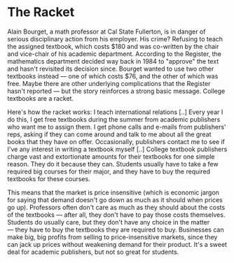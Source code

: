 # The Racket

Alain Bourget, a math professor at Cal State Fullerton, is in danger of serious disciplinary action from his employer. His crime? Refusing to teach the assigned textbook, which costs $180 and was co-written by the chair and vice-chair of his academic department. According to the Register, the mathematics department decided way back in 1984 to "approve" the text and hasn't revisited its decision since. Bourget wanted to use two other textbooks instead — one of which costs $76, and the other of which was free. Maybe there are other underlying complications that the Register hasn't reported — but the story reinforces a strong basic message. College textbooks are a racket.

Here's how the racket works: I teach international relations [..] Every year I do this, I get free textbooks during the summer from academic publishers who want me to assign them. I get phone calls and e-mails from publishers' reps, asking if they can come around and talk to me about all the great books that they have on offer. Occasionally, publishers contact me to see if I've any interest in writing a textbook myself [..] College textbook publishers charge vast and extortionate amounts for their textbooks for one simple reason. They do it because they can. Students usually have to take a few required big courses for their major, and they have to buy the required textbooks for these courses.

This means that the market is price insensitive (which is economic jargon for saying that demand doesn't go down as much as it should when prices go up). Professors often don't care as much as they should about the costs of the textbooks — after all, they don't have to pay those costs themselves. Students do usually care, but they don't have any choice in the matter — they have to buy the textbooks they are required to buy. Businesses can make big, big profits from selling to price-insensitive markets, since they can jack up prices without weakening demand for their product. It's a sweet deal for academic publishers, but not so great for students.





